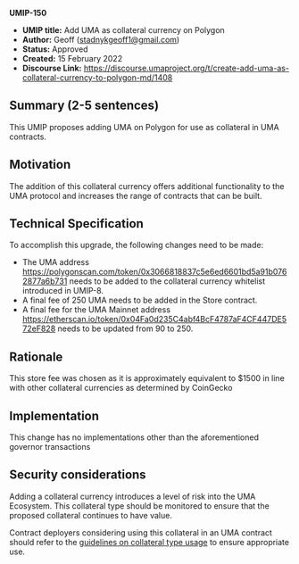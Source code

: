 **UMIP-150**

-   **UMIP title:** Add UMA as collateral currency on Polygon 
-   **Author:**  Geoff (stadnykgeoff1@gmail.com)
-   **Status:** Approved
-   **Created:**  15 February 2022
-   **Discourse Link:** https://discourse.umaproject.org/t/create-add-uma-as-collateral-currency-to-polygon-md/1408 

## Summary (2-5 sentences)

This UMIP proposes adding UMA on Polygon for use as collateral in UMA contracts.

## Motivation

The addition of this collateral currency offers additional functionality to the UMA protocol and increases the range of contracts that can be built.

## Technical Specification

To accomplish this upgrade, the following changes need to be made:

-   The UMA address https://polygonscan.com/token/0x3066818837c5e6ed6601bd5a91b0762877a6b731 needs to be added to the collateral currency whitelist introduced in UMIP-8.
-   A final fee of 250 UMA needs to be added in the Store contract.
-   A final fee for the UMA Mainnet address https://etherscan.io/token/0x04Fa0d235C4abf4BcF4787aF4CF447DE572eF828 needs to be updated from 90 to 250. 


## Rationale

This store fee was chosen as it is approximately equivalent to $1500 in line with other collateral currencies as determined by CoinGecko

## Implementation


This change has no implementations other than the aforementioned governor transactions

## Security considerations

Adding a collateral currency introduces a level of risk into the UMA Ecosystem.  This collateral type should be monitored to ensure that the proposed collateral continues to have value.

Contract deployers considering using this collateral in an UMA contract should refer to the [guidelines on collateral type usage](https://docs.umaproject.org/uma-tokenholders/guidence-on-collateral-currency-addition) to ensure appropriate use.
